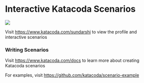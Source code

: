 # Interactive Katacoda Scenarios

[![](http://shields.katacoda.com/katacoda/sundarshi/count.svg)](https://www.katacoda.com/sundarshi "Get your profile on Katacoda.com")

Visit https://www.katacoda.com/sundarshi to view the profile and interactive scenarios

### Writing Scenarios
Visit https://www.katacoda.com/docs to learn more about creating Katacoda scenarios

For examples, visit https://github.com/katacoda/scenario-example
